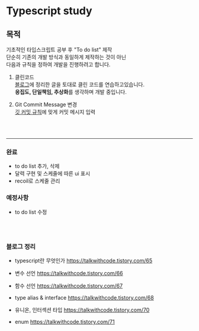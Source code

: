 # Typescript study

## 목적
기초적인 타입스크립트 공부 후 "To do list" 제작   
단순히 기존의 개발 방식과 동일하게 제작하는 것이 아닌   
다음과 규칙을 정하여 개발을 진행하려고 합니다.   

1. 클린코드     
[블로그](https://talkwithcode.tistory.com/73)에 정리한 글을 토대로 클린 코드를 연습하고있습니다.   
<strong>응집도, 단일책임, 추상화</strong>를 생각하며 개발 중입니다.


2. Git Commit Message 변경     
[깃 커밋 규칙](https://talkwithcode.tistory.com/72?category=1037177)에 맞게 커밋 메시지 입력 

<br /><br />

---
    
### 완료
* to do list 추가, 삭제
* 달력 구현 및 스케줄에 따른 ui 표시
* recoil로 스케줄 관리

### 예정사항
* to do list 수정



<br /><br />

### 블로그 정리
* typescript란 무엇인가
https://talkwithcode.tistory.com/65

* 변수 선언
https://talkwithcode.tistory.com/66

* 함수 선언
https://talkwithcode.tistory.com/67

* type alias & interface 
https://talkwithcode.tistory.com/68

* 유니온, 인터섹션 타입
https://talkwithcode.tistory.com/70

* enum
https://talkwithcode.tistory.com/71


